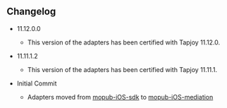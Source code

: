 ## Changelog
 * 11.12.0.0
    * This version of the adapters has been certified with Tapjoy 11.12.0.

  * 11.11.1.2
    * This version of the adapters has been certified with Tapjoy 11.11.1.

  * Initial Commit
  	* Adapters moved from [mopub-iOS-sdk](https://github.com/mopub/mopub-ios-sdk) to [mopub-iOS-mediation](https://github.com/mopub/mopub-iOS-mediation/)
